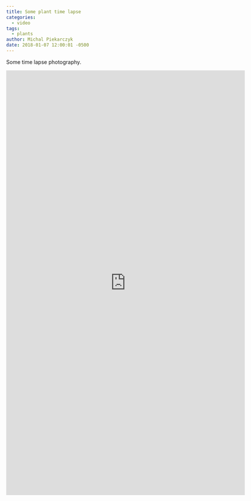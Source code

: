 ```yaml
---
title: Some plant time lapse
categories:
  - video
tags: 
  - plants
author: Michal Piekarczyk
date: 2018-01-07 12:00:01 -0500
---
```


Some time lapse photography.

<iframe src="https://player.vimeo.com/video/474453459" width="640" height="1138" frameborder="0" allow="autoplay; fullscreen" allowfullscreen></iframe>
